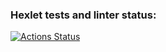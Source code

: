 ### Hexlet tests and linter status:
[![Actions Status](https://github.com/ShyGirl95/python-project-49/actions/workflows/hexlet-check.yml/badge.svg)](https://github.com/ShyGirl95/python-project-49/actions)